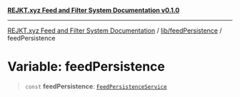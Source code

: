 [**REJKT.xyz Feed and Filter System Documentation v0.1.0**](../../../README.md)

***

[REJKT.xyz Feed and Filter System Documentation](../../../modules.md) / [lib/feedPersistence](../README.md) / feedPersistence

# Variable: feedPersistence

> `const` **feedPersistence**: [`FeedPersistenceService`](../classes/FeedPersistenceService.md)
